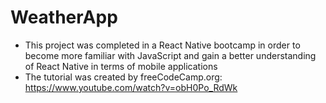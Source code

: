 # WeatherApp
* This project was completed in a React Native bootcamp in order to become more familiar with JavaScript and gain a better understanding of React Native in terms of mobile applications
* The tutorial was created by freeCodeCamp.org: https://www.youtube.com/watch?v=obH0Po_RdWk
